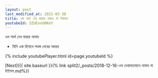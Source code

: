 ```yaml
---
layout: post
last_modified_at: 2021-03-30
title: ওম সার্ভ দেব মায়ায় নামায গা টাইমস
youtubeId: 3ZUExvO0KeY
---
```

 
 
 ওম সার্ভ দেব মায়ায় নামায  
 
 -  যিনি এক হিসাবে সমস্ত দেবের অবয়ব 
 
  
 
  
 
 
 
 
 
 


{% include youtubePlayer.html id=page.youtubeId %}
 
[Next]({{ site.baseurl }}{% link  split2/_posts/2018-12-16-ওম দেবাদাতমানে নামায গা টাইমস.md%})
 
